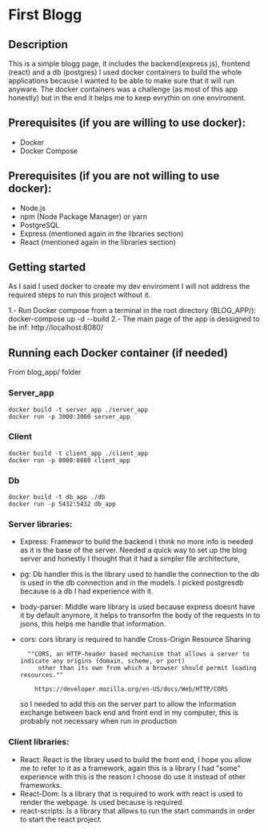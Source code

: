 # First Blogg
## Description
This is a simple blogg page, it includes the backend(express js), frontend (react) and a db (postgres)
I used docker containers to build the whole applications because I wanted to be able to make sure that it will run anyware.
The docker containers was a challenge (as most of this app honestly) but in the end it helps me to keep evrythin on one enviroment.
## Prerequisites (if you are willing to use docker):
* Docker
* Docker Compose
## Prerequisites (if you are not willing to use docker):
* Node.js
* npm (Node Package Manager) or yarn
* PostgreSQL
* Express (mentioned again in the libraries section)
* React (mentioned again in the libraries section)
## Getting started
As I said I used docker to create my dev enviroment I will not address the required steps to run this project without it.

1.- Run Docker compose from a terminal in the root directory (BLOG_APP/):
    docker-compose up -d --build
2.- The main page of the app is dessigned to be inf:
    http://localhost:8080/

## Running each Docker container (if needed)

From blog_app/ folder

### Server_app

    docker build -t server_app ./server_app
    docker run -p 3000:3000 server_app

### Client

    docker build -t client_app ./client_app
    docker run -p 8080:8080 client_app

### Db 

    docker build -t db_app ./db
    docker run -p 5432:5432 db_app

### Server libraries:

* Express:
    Framewor to build the backend I think no more info is needed as it is the base of the server. Needed a quick way to set up the blog server and honestly I thought that it had a simpler file architecture,
* pg:
    Db handler this is the library used to handle the connection to the db is used in the db connection and in the models. I picked postgresdb because is a db I had experience with it.
* body-parser:
    Middle ware library is used because express doesnt have it by default anymore, it helps to transorfm the body of the requests in to jsons, this helps me handle that information.
* cors:
    cors library is required to handle Cross-Origin Resource Sharing

        ""CORS, an HTTP-header based mechanism that allows a server to indicate any origins (domain, scheme, or port)
           other than its own from which a browser should permit loading resources.""
        
          https://developer.mozilla.org/en-US/docs/Web/HTTP/CORS

    so I needed to add this on the server part to allow the information exchange between back end and front end in my computer, this is probably not necessary when run in production


### Client libraries:

* React:
    React is the library used to build the front end, I hope you allow me to refer to it as a framework, again this is a library I had "some" experience with
    this is the reason I choose do use it instead of other frameworks.
* React-Dom:
    Is a library that is required to work with react is used to render the webpage. Is used because is required.
* react-scripts:
    Is a library that allows to run the start commands in order to start the react project.
